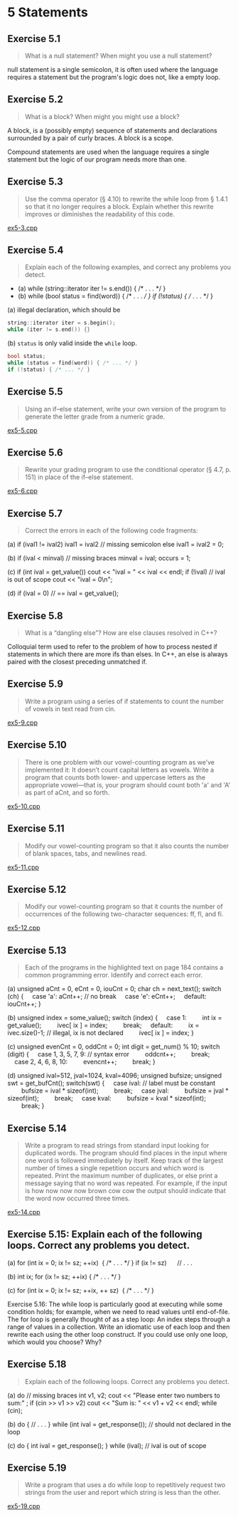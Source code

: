 # 5 Statements

## Exercise 5.1

> What is a null statement? When might you use a null statement?

null statement is a single semicolon, it is often used where the language requires a statement but the program's logic does not, like a empty loop.

## Exercise 5.2

> What is a block? When might you might use a block?

A block, is a (possibly empty) sequence of statements and declarations surrounded by a pair of curly braces. A block is a scope.

Compound statements are used when the language requires a single statement but the logic of our program needs more than one.

## Exercise 5.3

> Use the comma operator (§ 4.10) to rewrite the while loop from § 1.4.1 so that it no longer requires a block. Explain whether this rewrite improves or diminishes the readability of this code.

[ex5-3.cpp](ex5-3.cpp)

## Exercise 5.4

> Explain each of the following examples, and correct any problems you detect.

- (a) while (string::iterator iter != s.end()) { /* . . . */ }
- (b) while (bool status = find(word)) { /* . . . */ }
if (!status) { /* . . . */ }

(a) illegal declaration, which should be 

```cpp
string::iterator iter = s.begin();
while (iter != s.end()) {}
```

(b) `status` is only valid inside the `while` loop.

```cpp
bool status;
while (status = find(word)) { /* ... */ }
if (!status) { /* ... */ }
```

## Exercise 5.5

> Using an if–else statement, write your own version of the program to generate the letter grade from a numeric grade.

[ex5-5.cpp](ex5-5.cpp)

## Exercise 5.6

> Rewrite your grading program to use the conditional operator (§ 4.7, p. 151) in place of the if–else statement.

[ex5-6.cpp](ex5-6.cpp)

## Exercise 5.7

> Correct the errors in each of the following code fragments:

(a) if (ival1 != ival2)
    ival1 = ival2 // missing semicolon
else ival1 = ival2 = 0;

(b) if (ival < minval) // missing braces
    minval = ival;
    occurs = 1;

(c) if (int ival = get_value())
    cout << "ival = " << ival << endl;
if (!ival) // ival is out of scope
    cout << "ival = 0\n";

(d) if (ival = 0) // ==
    ival = get_value();

## Exercise 5.8

> What is a “dangling else”? How are else clauses resolved in C++?

Colloquial term used to refer to the problem of how to process nested if statements in which there are more ifs than elses. In C++, an else is always paired with the closest preceding unmatched if.

## Exercise 5.9

> Write a program using a series of if statements to count the number of vowels in text read from cin.

[ex5-9.cpp](ex5-9.cpp)

## Exercise 5.10

> There is one problem with our vowel-counting program as we’ve implemented it: It doesn’t count capital letters as vowels. Write a program that counts both lower- and uppercase letters as the appropriate vowel—that is, your program should count both 'a' and 'A' as part of aCnt, and so forth.

[ex5-10.cpp](ex5-10.cpp)

## Exercise 5.11

> Modify our vowel-counting program so that it also counts the number of blank spaces, tabs, and newlines read.

[ex5-11.cpp](ex5-11.cpp)

## Exercise 5.12

> Modify our vowel-counting program so that it counts the number of occurrences of the following two-character sequences: ff, fl, and fi.

[ex5-12.cpp](ex5-12.cpp)

## Exercise 5.13

> Each of the programs in the highlighted text on page 184 contains a common programming error. Identify and correct each error.

(a) unsigned aCnt = 0, eCnt = 0, iouCnt = 0;
char ch = next_text();
switch (ch) {
    case 'a': aCnt++; // no break
    case 'e': eCnt++;
    default: iouCnt++;
}


(b) unsigned index = some_value();
switch (index) {
    case 1:
        int ix = get_value();
        ivec[ ix ] = index;
        break;
    default:
        ix = ivec.size()-1; // illegal, ix is not declared
        ivec[ ix ] = index;
}

(c) unsigned evenCnt = 0, oddCnt = 0;
int digit = get_num() % 10;
switch (digit) {
    case 1, 3, 5, 7, 9: // syntax error
        oddcnt++;
        break;
    case 2, 4, 6, 8, 10:
        evencnt++;
        break;
}

(d) unsigned ival=512, jval=1024, kval=4096;
unsigned bufsize;
unsigned swt = get_bufCnt();
switch(swt) {
    case ival: // label must be constant
        bufsize = ival * sizeof(int);
        break;
    case jval:
        bufsize = jval * sizeof(int);
        break;
    case kval:
        bufsize = kval * sizeof(int);
        break;
}

## Exercise 5.14

> Write a program to read strings from standard input looking for duplicated words. The program should find places in the input where one word is followed immediately by itself. Keep track of the largest number of times a single repetition occurs and which word is repeated. Print the maximum number of duplicates, or else print a message saying that no word was repeated. For example, if the input is
> how now now now brown cow cow
> the output should indicate that the word now occurred three times.

[ex5-14.cpp](ex5-14.cpp)

## Exercise 5.15: Explain each of the following loops. Correct any problems you detect.

(a) for (int ix = 0; ix != sz; ++ix)  { /* . . . */ }
if (ix != sz)
     // . . .

(b) int ix;
for (ix != sz; ++ix) { /* . . . */ }

(c) for (int ix = 0; ix != sz; ++ix, ++ sz)  { /* . . . */ }

Exercise 5.16: The while loop is particularly good at executing while some condition holds; for example, when we need to read values until end-of-file. The for loop is generally thought of as a step loop: An index steps through a range of values in a collection. Write an idiomatic use of each loop and then rewrite each using the other loop construct. If you could use only one loop, which would you choose? Why?

## Exercise 5.18

> Explain each of the following loops. Correct any problems you detect.

(a) do // missing braces
    int v1, v2;
    cout << "Please enter two numbers to sum:" ;
    if (cin >> v1 >> v2)
        cout << "Sum is: " << v1 + v2 << endl;
while (cin);

(b) do {
    // . . .
} while (int ival = get_response()); // should not declared in the loop

(c) do {
    int ival = get_response();
 } while (ival); // ival is out of scope

## Exercise 5.19

> Write a program that uses a do while loop to repetitively request two strings from the user and report which string is less than the other.

[ex5-19.cpp](ex5-19.cpp)